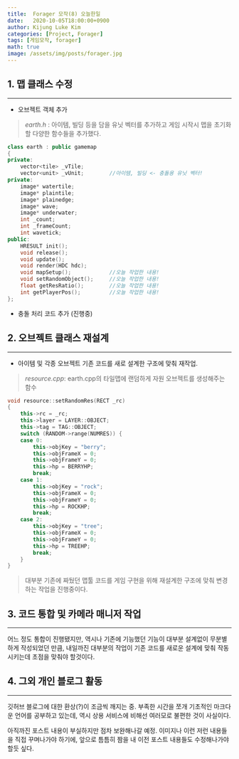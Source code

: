 ```yaml
---
title:  Forager 모작(8) 오늘한일
date:   2020-10-05T18:00:00+0900
author: Kijung Luke Kim
categories: [Project, Forager]
tags: [게임모작, forager]
math: true
image: /assets/img/posts/forager.jpg
---
```


## 1. 맵 클래스 수정
---

- 오브젝트 객체 추가
> *earth.h* : 아이템, 빌딩 등을 담을 유닛 벡터를 추가하고 게임 시작시 맵을 초기화할 다양한 함수들을 추가했다.
```cpp
class earth : public gamemap
{
private:
	vector<tile> _vTile;
	vector<unit> _vUnit;        //아이템, 빌딩 <- 충돌용 유닛 벡터!
private:
	image* watertile;
	image* plaintile;
	image* plainedge;
	image* wave;
	image* underwater;
	int _count;
	int _frameCount;
	int wavetick;
public:
	HRESULT init();
	void release();
	void update();
	void render(HDC hdc);
	void mapSetup();            //오늘 작업한 내용!
	void setRandomObject();     //오늘 작업한 내용!
	float getResRatio();        //오늘 작업한 내용!
	int getPlayerPos();         //오늘 작업한 내용!
};
```
- 충돌 처리 코드 추가 (진행중)


## 2. 오브젝트 클래스 재설계
---

- 아이템 및 각종 오브젝트 기존 코드를 새로 설계한 구조에 맞춰 재작업.
> *resource.cpp*: earth.cpp의 타일맵에 랜덤하게 자원 오브젝트를 생성해주는 함수
```cpp
void resource::setRandomRes(RECT _rc)
{
	this->rc = _rc;
	this->layer = LAYER::OBJECT;
	this->tag = TAG::OBJECT;
	switch (RANDOM->range(NUMRES)) {
	case 0:
		this->objKey = "berry";
		this->objFrameX = 0;
		this->objFrameY = 0;
		this->hp = BERRYHP;
		break;
	case 1:
		this->objKey = "rock";
		this->objFrameX = 0;
		this->objFrameY = 0;
		this->hp = ROCKHP;
		break;
	case 2:
		this->objKey = "tree";
		this->objFrameX = 0;
		this->objFrameY = 0;
		this->hp = TREEHP;
		break;
	}
}
```
> 대부분 기존에 짜뒀던 맵툴 코드를 게임 구현을 위해 재설계한 구조에 맞춰 변경하는 작업을 진행중이다.

## 3. 코드 통합 및 카메라 매니저 작업
---


어느 정도 통합이 진행됐지만, 역시나 기존에 기능했던 기능이 대부분 설계없이 무분별하게 작성되었던 만큼,
내일까진 대부분의 작업이 기존 코드를 새로운 설계에 맞춰 작동시키는데 초점을 맞춰야 할것이다.



## 4. 그외 개인 블로그 활동
---


깃허브 블로그에 대한 환상(?)이 조금씩 깨지는 중. 부족한 시간을 쪼개 기초적인 마크다운 언어를 공부하고 있는데, 역시 상용 서비스에 비해선 여러모로 불편한 것이 사실이다.

아직까진 포스트 내용이 부실하지만 점차 보완해나갈 예정. 이미지나 이런 저런 내용들을 직접 꾸며나가야 하기에, 앞으로 틈틈히 짬을 내 이전 포스트 내용들도 수정해나가야 할듯 싶다.